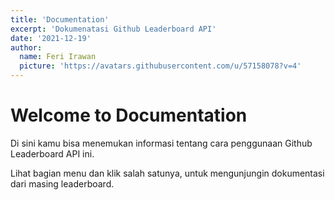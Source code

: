```yaml
---
title: 'Documentation'
excerpt: 'Dokumenatasi Github Leaderboard API'
date: '2021-12-19'
author:
  name: Feri Irawan
  picture: 'https://avatars.githubusercontent.com/u/57158078?v=4'
---
```


# Welcome to Documentation

Di sini kamu bisa menemukan informasi tentang cara penggunaan Github Leaderboard API ini.

Lihat bagian menu dan klik salah satunya, untuk mengunjungin dokumentasi dari masing leaderboard.
